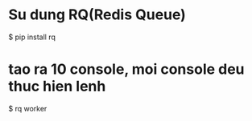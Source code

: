 # Su dung RQ(Redis Queue)

$ pip install rq

# tao ra 10 console, moi console deu thuc hien lenh

$ rq worker
